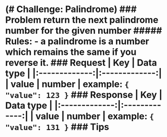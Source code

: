 # (# Challenge: Palindrome) ### Problem return the next palindrome number for the given number ##### Rules: - a palindrome is a number which remains the same if you reverse it. ### Request | Key | Data type | |:-------------:|:-------------:| | value | number | example: ``` { "value": 123 } ``` ### Response | Key | Data type | |:-------------:|:-------------:| | value | number | example: ``` { "value": 131 } ``` ### Tips